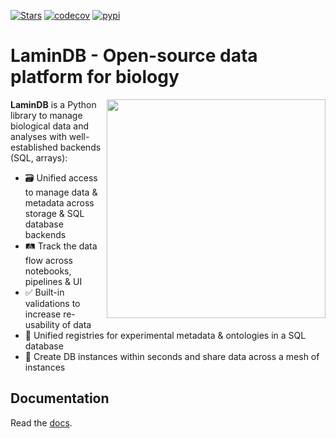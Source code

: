 [![Stars](https://img.shields.io/github/stars/laminlabs/lamindb?logo=GitHub&color=yellow)](https://github.com/laminlabs/lamindb)
[![codecov](https://codecov.io/gh/laminlabs/lamindb/branch/main/graph/badge.svg?token=VKMRJ7OWR3)](https://codecov.io/gh/laminlabs/lamindb)
[![pypi](https://img.shields.io/pypi/v/lamindb?color=blue&label=pypi%20package)](https://pypi.org/project/lamindb)

# LaminDB - Open-source data platform for biology

<img src="https://lamin-site-assets.s3.amazonaws.com/.lamindb/BunYmHkyFLITlM5MYQci.svg" width="350px" style="background: transparent" align="right">

**LaminDB** is a Python library to manage biological data and analyses with well-established backends (SQL, arrays):

- 🗃️ Unified access to manage data & metadata across storage & SQL database backends
- 🛤️ Track the data flow across notebooks, pipelines & UI
- ✅ Built-in validations to increase re-usability of data
- 📜 Unified registries for experimental metadata & ontologies in a SQL database
- 🔗 Create DB instances within seconds and share data across a mesh of instances

## Documentation

Read the [docs](https://lamin.ai/docs).
